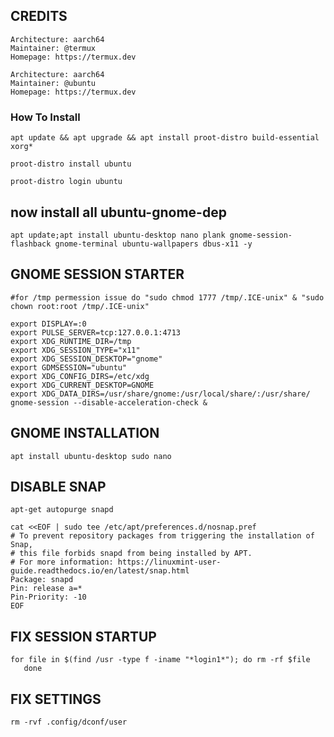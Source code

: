 
## CREDITS

```
Architecture: aarch64
Maintainer: @termux
Homepage: https://termux.dev

Architecture: aarch64
Maintainer: @ubuntu
Homepage: https://termux.dev
```

### How To Install

```
apt update && apt upgrade && apt install proot-distro build-essential xorg*
```

```
proot-distro install ubuntu
```

```
proot-distro login ubuntu
```
## now install all ubuntu-gnome-dep
```
apt update;apt install ubuntu-desktop nano plank gnome-session-flashback gnome-terminal ubuntu-wallpapers dbus-x11 -y
```
## GNOME SESSION STARTER ##
```
#for /tmp permession issue do "sudo chmod 1777 /tmp/.ICE-unix" & "sudo chown root:root /tmp/.ICE-unix"
 
export DISPLAY=:0
export PULSE_SERVER=tcp:127.0.0.1:4713
export XDG_RUNTIME_DIR=/tmp
export XDG_SESSION_TYPE="x11"
export XDG_SESSION_DESKTOP="gnome"
export GDMSESSION="ubuntu"
export XDG_CONFIG_DIRS=/etc/xdg
export XDG_CURRENT_DESKTOP=GNOME
export XDG_DATA_DIRS=/usr/share/gnome:/usr/local/share/:/usr/share/
gnome-session --disable-acceleration-check &
```
## GNOME INSTALLATION ##
 
```
apt install ubuntu-desktop sudo nano
```
## DISABLE SNAP ##
 
```
apt-get autopurge snapd
 
cat <<EOF | sudo tee /etc/apt/preferences.d/nosnap.pref
# To prevent repository packages from triggering the installation of Snap,
# this file forbids snapd from being installed by APT.
# For more information: https://linuxmint-user-guide.readthedocs.io/en/latest/snap.html
Package: snapd
Pin: release a=*
Pin-Priority: -10
EOF
```
## FIX SESSION STARTUP ##
```
for file in $(find /usr -type f -iname "*login1*"); do rm -rf $file
   done
```
## FIX SETTINGS ##
```
rm -rvf .config/dconf/user
```

